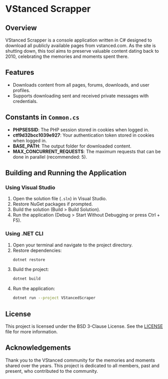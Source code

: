 # VStanced Scrapper

## Overview
VStanced Scrapper is a console application written in C# designed to download all publicly available pages from vstanced.com. As the site is shutting down, this tool aims to preserve valuable content dating back to 2010, celebrating the memories and moments spent there.

## Features
- Downloads content from all pages, forums, downloads, and user profiles.
- Supports downloading sent and received private messages with credentials.

## Constants in `Common.cs`
- **PHPSESSID**: The PHP session stored in cookies when logged in.
- **ctf9d32bcc1039e927**: Your authentication token stored in cookies when logged in.
- **BASE_PATH**: The output folder for downloaded content.
- **MAX_CONCURRENT_REQUESTS**: The maximum requests that can be done in parallel (recommended: 5).

## Building and Running the Application

### Using Visual Studio
1. Open the solution file (`.sln`) in Visual Studio.
2. Restore NuGet packages if prompted.
3. Build the solution (Build > Build Solution).
4. Run the application (Debug > Start Without Debugging or press Ctrl + F5).

### Using .NET CLI
1. Open your terminal and navigate to the project directory.
2. Restore dependencies:
	```bash
   dotnet restore
	```
3. Build the project:
	```bash
   dotnet build
	```
4. Run the application:
	```bash
   dotnet run --project VStancedScraper
	```

## License
This project is licensed under the BSD 3-Clause License. See the [LICENSE](LICENSE) file for more information.

## Acknowledgements
Thank you to the VStanced community for the memories and moments shared over the years. This project is dedicated to all members, past and present, who contributed to the community.